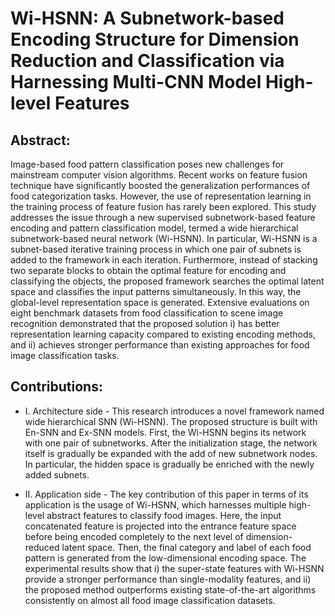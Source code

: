 # Wi-HSNN: A Subnetwork-based Encoding Structure for Dimension Reduction and Classification via Harnessing Multi-CNN Model High-level Features

## Abstract:
Image-based food pattern classification poses new challenges for mainstream computer vision algorithms. Recent works on feature fusion technique have significantly boosted the generalization performances of food categorization tasks. However, the use of representation learning in the training process of feature fusion has rarely been explored. This study addresses the issue through a new supervised subnetwork-based feature encoding and pattern classification model, termed a wide hierarchical subnetwork-based neural network (Wi-HSNN). In particular, Wi-HSNN is a subnet-based iterative training process in which one pair of subnets is added to the framework in each iteration. Furthermore, instead of stacking two separate blocks to obtain the optimal feature for encoding and classifying the objects, the proposed framework searches the optimal latent space and classifies the input patterns simultaneously. In this way, the global-level representation space is generated. Extensive evaluations on eight benchmark datasets from food classification to scene image recognition demonstrated that the proposed solution i) has better representation learning capacity compared to existing encoding methods, and ii) achieves stronger performance than existing approaches for food image classification tasks.

## Contributions:
* I. Architecture side -  This research introduces a novel framework named wide hierarchical SNN (Wi-HSNN). The proposed structure is built with En-SNN and Ex-SNN models. First, the Wi-HSNN begins its network with one pair of subnetworks. After the initialization stage, the network itself is gradually be expanded with the add of new subnetwork nodes. In particular, the hidden space is gradually be enriched with the newly added subnets. 

* II. Application side - The key contribution of this paper in terms of its application is the usage of Wi-HSNN, which harnesses multiple high-level abstract features to classify food images. Here, the input concatenated feature is projected into the entrance feature space before being encoded completely to the next level of dimension-reduced latent space. Then, the final category and label of each food pattern is generated from the low-dimensional encoding space. The experimental results show that i) the super-state features with Wi-HSNN provide a stronger performance than single-modality features, and ii) the proposed method outperforms existing state-of-the-art algorithms consistently on almost all food image classification datasets. 
